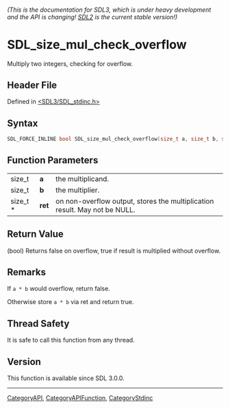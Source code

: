 ###### (This is the documentation for SDL3, which is under heavy development and the API is changing! [SDL2](https://wiki.libsdl.org/SDL2/) is the current stable version!)
# SDL_size_mul_check_overflow

Multiply two integers, checking for overflow.

## Header File

Defined in [<SDL3/SDL_stdinc.h>](https://github.com/libsdl-org/SDL/blob/main/include/SDL3/SDL_stdinc.h)

## Syntax

```c
SDL_FORCE_INLINE bool SDL_size_mul_check_overflow(size_t a, size_t b, size_t *ret);
```

## Function Parameters

|          |         |                                                                            |
| -------- | ------- | -------------------------------------------------------------------------- |
| size_t   | **a**   | the multiplicand.                                                          |
| size_t   | **b**   | the multiplier.                                                            |
| size_t * | **ret** | on non-overflow output, stores the multiplication result. May not be NULL. |

## Return Value

(bool) Returns false on overflow, true if result is multiplied without
overflow.

## Remarks

If `a * b` would overflow, return false.

Otherwise store `a * b` via ret and return true.

## Thread Safety

It is safe to call this function from any thread.

## Version

This function is available since SDL 3.0.0.

----
[CategoryAPI](CategoryAPI), [CategoryAPIFunction](CategoryAPIFunction), [CategoryStdinc](CategoryStdinc)

